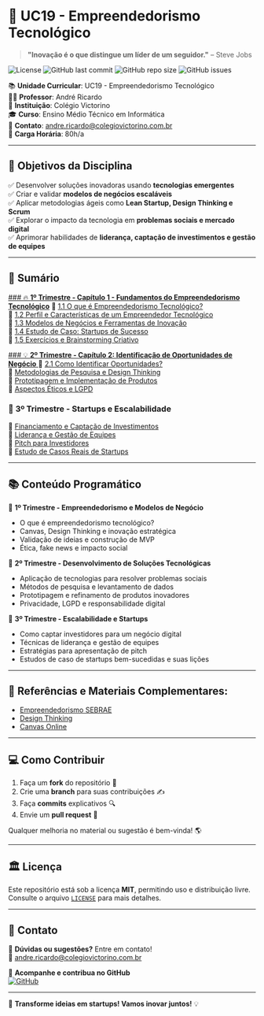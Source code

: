 # 🚀 UC19 - Empreendedorismo Tecnológico

> **"Inovação é o que distingue um líder de um seguidor."** – Steve Jobs

![License](https://img.shields.io/badge/license-MIT-blue.svg)
![GitHub last commit](https://img.shields.io/github/last-commit/prof-andrericardo/uc19-empreendedorismo_tecnologico)
![GitHub repo size](https://img.shields.io/github/repo-size/prof-andrericardo/uc19-empreendedorismo_tecnologico)
![GitHub issues](https://img.shields.io/github/issues/prof-andrericardo/uc19-empreendedorismo_tecnologico)

📚 **Unidade Curricular**: UC19 - Empreendedorismo Tecnológico  
👨‍🏫 **Professor**: André Ricardo  
🏫 **Instituição**: Colégio Victorino  
🎓 **Curso**: Ensino Médio Técnico em Informática  
📧 **Contato**: [andre.ricardo@colegiovictorino.com.br](mailto:andre.ricardo@colegiovictorino.com.br)  
📖 **Carga Horária**: 80h/a  

---

## 🎯 Objetivos da Disciplina  

✅ Desenvolver soluções inovadoras usando **tecnologias emergentes**  
✅ Criar e validar **modelos de negócios escaláveis**  
✅ Aplicar metodologias ágeis como **Lean Startup, Design Thinking e Scrum**  
✅ Explorar o impacto da tecnologia em **problemas sociais e mercado digital**  
✅ Aprimorar habilidades de **liderança, captação de investimentos e gestão de equipes**  

---

## 📑 Sumário  

[### 🔥 **1º Trimestre - Capítulo 1 - Fundamentos do Empreendedorismo Tecnológico**](1ºtrimestre/README.md)
📌 [1.1 O que é Empreendedorismo Tecnológico?](1ºtrimestre.md/aula01.md)  
📌 [1.2 Perfil e Características de um Empreendedor Tecnológico](1ºtrimestre.md/aula02.md)  
📌 [1.3 Modelos de Negócios e Ferramentas de Inovação](1ºtrimestre.md/aula03.md)  
📌 [1.4 Estudo de Caso: Startups de Sucesso](1ºtrimestre.md/aula04.md)  
📌 [1.5 Exercícios e Brainstorming Criativo](1ºtrimestre.md/aula05.md)  

[### 💡 **2º Trimestre - Capítulo 2: Identificação de Oportunidades de Negócio**  ](2ºtrimestre/README.md)
📌 [2.1 Como Identificar Oportunidades?](2ºtrimestre/aula06.md)  
📌 [Metodologias de Pesquisa e Design Thinking](2ºtrimestre.md#design-thinking)  
📌 [Prototipagem e Implementação de Produtos](2ºtrimestre.md#prototipagem)  
📌 [Aspectos Éticos e LGPD](2ºtrimestre.md#lgpd)  

### 🚀 **3º Trimestre - Startups e Escalabilidade**  
📌 [Financiamento e Captação de Investimentos](3ºtrimestre.md)  
📌 [Liderança e Gestão de Equipes](3ºtrimestre.md#gestao)  
📌 [Pitch para Investidores](3ºtrimestre.md#pitch)  
📌 [Estudo de Casos Reais de Startups](3ºtrimestre.md#casos-de-sucesso)  

---

## 📚 Conteúdo Programático  

🔹 **1º Trimestre - Empreendedorismo e Modelos de Negócio**  
   - O que é empreendedorismo tecnológico?  
   - Canvas, Design Thinking e inovação estratégica  
   - Validação de ideias e construção de MVP  
   - Ética, fake news e impacto social  

🔹 **2º Trimestre - Desenvolvimento de Soluções Tecnológicas**  
   - Aplicação de tecnologias para resolver problemas sociais  
   - Métodos de pesquisa e levantamento de dados  
   - Prototipagem e refinamento de produtos inovadores  
   - Privacidade, LGPD e responsabilidade digital  

🔹 **3º Trimestre - Escalabilidade e Startups**  
   - Como captar investidores para um negócio digital  
   - Técnicas de liderança e gestão de equipes  
   - Estratégias para apresentação de pitch  
   - Estudos de caso de startups bem-sucedidas e suas lições  

---

## 🔗 **Referências e Materiais Complementares**:

- [Empreendedorismo SEBRAE](http://www.sebrae.com.br/sites/PortalSebrae/bis/o-que-e-ser-empreendedor,ad17080a3e107410VgnVCM1000003b74010aRCRD)
- [Design Thinking](http://www.sebrae.com.br/sites/PortalSebrae/artigos/entenda-o-design-thinking,369d9cb730905410VgnVCM1000003b74010aRCRD)
- [Canvas Online](https://app.projectcanvas.online/#/start)

-----

## 💻 Como Contribuir  

1. Faça um **fork** do repositório 📂  
2. Crie uma **branch** para suas contribuições ✍️  
3. Faça **commits** explicativos 🔍  
4. Envie um **pull request** 🚀  

Qualquer melhoria no material ou sugestão é bem-vinda! 🌎  

---

## 🏛️ Licença  

Este repositório está sob a licença **MIT**, permitindo uso e distribuição livre. Consulte o arquivo [`LICENSE`](LICENSE) para mais detalhes.  

---

## 📣 Contato  

📧 **Dúvidas ou sugestões?** Entre em contato!  
📩 [andre.ricardo@colegiovictorino.com.br](mailto:andre.ricardo@colegiovictorino.com.br)  

🔗 **Acompanhe e contribua no GitHub**  
[![GitHub](https://img.shields.io/github/followers/prof-andrericardo?style=social)](https://github.com/prof-andrericardo)  

---

🚀 **Transforme ideias em startups! Vamos inovar juntos!** 💡
